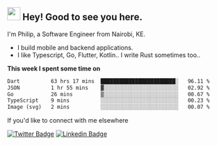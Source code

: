 <h2><img src="https://slackmojis.com/emojis/3643-cool-doge/download" width="30"/> Hey! Good to see you here.</h2>

<p>I'm Philip, a Software Engineer from Nairobi, KE. 

- I build mobile and backend applications.
- I like Typescript, Go, Flutter, Kotlin.. I write Rust sometimes too..</p>

**This week I spent some time on**
<!--START_SECTION:waka-->

```txt
Dart          63 hrs 17 mins  ████████████████████████░   96.11 %
JSON          1 hr 55 mins    ▓░░░░░░░░░░░░░░░░░░░░░░░░   02.92 %
Go            26 mins         ▒░░░░░░░░░░░░░░░░░░░░░░░░   00.67 %
TypeScript    9 mins          ░░░░░░░░░░░░░░░░░░░░░░░░░   00.23 %
Image (svg)   2 mins          ░░░░░░░░░░░░░░░░░░░░░░░░░   00.07 %
```

<!--END_SECTION:waka-->

If you'd like to connect with me elsewhere

[![Twitter Badge](https://img.shields.io/badge/-Twitter-1ca0f1?style=flat-square&labelColor=1ca0f1&logo=twitter&logoColor=white&link=https://twitter.com/_diogorodrigues)](https://twitter.com/kimathiphil)  [![Linkedin Badge](https://img.shields.io/badge/-LinkedIn-blue?style=flat-square&logo=Linkedin&logoColor=white&link=https://www.linkedin.com/in/philip-kimathi-2604a9114/)](https://www.linkedin.com/in/philip-kimathi-2604a9114/)
